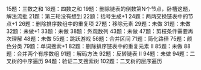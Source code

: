 15题：三数之和
18题：四数之和
19题：删除链表的倒数第N个节点，卧槽这题，解法流批
21题：第三轮没有想到
22题：括号生成+1
24题：两两交换链表中的节点+1
26题：删除排序数组中的重复项
27题：移除元素
29题：未做
31题：未做
32题：未做+1
33题：未做
38题：外观数列
43题：未做
47题：剪枝条件需要再次理解
48题：未做
55题：跳跃游戏
56题：合并区间
71题：简化路径
75题：颜色分类
79题：单词搜索+1
82题：删除排序链表中的重复元素 II
85题：未做
88题：合并两个有序数组
91题：解码方法
92题：反转链表 II
94题：未做
94题：二叉树的中序遍历
94题：验证二叉搜索树
102题：二叉树的层序遍历